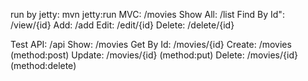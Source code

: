 run by jetty: mvn jetty:run
MVC:
/movies
Show All: /list
Find By Id": /view/{id}
Add: /add
Edit: /edit/{id}
Delete: /delete/{id}

Test API:
/api
Show: /movies
Get By Id: /movies/{id}
Create: /movies (method:post)
Update: /movies/{id} (method:put)
Delete: /movies/{id} (method:delete) 
